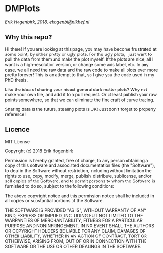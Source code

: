 # DMPlots
*Erik Hogenbirk, 2018, ehogenbi@nikhef.nl*

## Why this repo?
Hi there! If you are looking at this page, you may have become frustrated at some point, by either pretty or ugly plots. 
For the ugly plots, I just want to pull the data from them and make the plot myself.
If the plots are nice, all I want is a high-resolution version, or change some axis label, etc.
In any case, we all need the raw data and the raw code to make all plots ever more pretty forever!
This is an attempt to that, so I give you the code used in my PhD thesis.

Like the idea of sharing your nicest general dark matter plots? Why not make your own file, and add it to a pull request.
Or at least publish your raw points somewhere, so that we can eliminate the fine craft of curve tracing.

Sharing data is the future, stealing plots is OK! Just don't forget to properly reference!

## Licence
MIT License

Copyright (c) 2018 Erik Hogenbirk

Permission is hereby granted, free of charge, to any person obtaining a copy
of this software and associated documentation files (the "Software"), to deal
in the Software without restriction, including without limitation the rights
to use, copy, modify, merge, publish, distribute, sublicense, and/or sell
copies of the Software, and to permit persons to whom the Software is
furnished to do so, subject to the following conditions:

The above copyright notice and this permission notice shall be included in all
copies or substantial portions of the Software.

THE SOFTWARE IS PROVIDED "AS IS", WITHOUT WARRANTY OF ANY KIND, EXPRESS OR
IMPLIED, INCLUDING BUT NOT LIMITED TO THE WARRANTIES OF MERCHANTABILITY,
FITNESS FOR A PARTICULAR PURPOSE AND NONINFRINGEMENT. IN NO EVENT SHALL THE
AUTHORS OR COPYRIGHT HOLDERS BE LIABLE FOR ANY CLAIM, DAMAGES OR OTHER
LIABILITY, WHETHER IN AN ACTION OF CONTRACT, TORT OR OTHERWISE, ARISING FROM,
OUT OF OR IN CONNECTION WITH THE SOFTWARE OR THE USE OR OTHER DEALINGS IN THE
SOFTWARE.